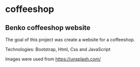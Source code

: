# coffeeshop

## Benko coffeeshop website

The goal of this project was create a website for a coffeeshop.

Technologies: Bootstrap, Html, Css and JavaScript

Images were used from https://unsplash.com/
